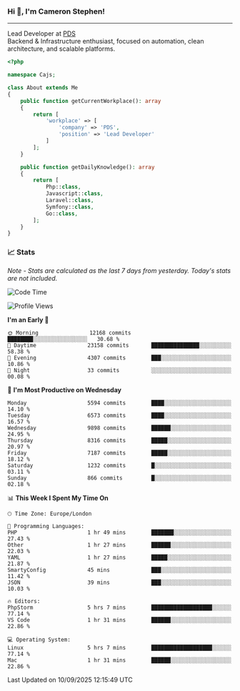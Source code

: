 ### Hi 👋, I'm Cameron Stephen!

---

Lead Developer at [PDS](https://prindatasolutions.co.uk)  
Backend & Infrastructure enthusiast, focused on automation, clean architecture, and scalable platforms.


```php
<?php

namespace Cajs;

class About extends Me
{
    public function getCurrentWorkplace(): array
    {
        return [
            'workplace' => [
                'company' => 'PDS',
                'position' => 'Lead Developer'
            ]
        ];
    }

    public function getDailyKnowledge(): array
    {
        return [
            Php::class,
            Javascript::class,
            Laravel::class,
            Symfony::class,
            Go::class,
        ];
    }
}
```

### 📈 Stats
<p><em>Note - Stats are calculated as the last 7 days from yesterday. Today's stats are not included.</em></p>


<!--START_SECTION:waka-->
![Code Time](http://img.shields.io/badge/Code%20Time-4%2C683%20hrs%2018%20mins-blue)

![Profile Views](http://img.shields.io/badge/Profile%20Views-0-blue)

**I'm an Early 🐤** 

```text
🌞 Morning                12168 commits       ████████░░░░░░░░░░░░░░░░░   30.68 % 
🌆 Daytime                23158 commits       ███████████████░░░░░░░░░░   58.38 % 
🌃 Evening                4307 commits        ███░░░░░░░░░░░░░░░░░░░░░░   10.86 % 
🌙 Night                  33 commits          ░░░░░░░░░░░░░░░░░░░░░░░░░   00.08 % 
```
📅 **I'm Most Productive on Wednesday** 

```text
Monday                   5594 commits        ████░░░░░░░░░░░░░░░░░░░░░   14.10 % 
Tuesday                  6573 commits        ████░░░░░░░░░░░░░░░░░░░░░   16.57 % 
Wednesday                9898 commits        ██████░░░░░░░░░░░░░░░░░░░   24.95 % 
Thursday                 8316 commits        █████░░░░░░░░░░░░░░░░░░░░   20.97 % 
Friday                   7187 commits        █████░░░░░░░░░░░░░░░░░░░░   18.12 % 
Saturday                 1232 commits        █░░░░░░░░░░░░░░░░░░░░░░░░   03.11 % 
Sunday                   866 commits         █░░░░░░░░░░░░░░░░░░░░░░░░   02.18 % 
```


📊 **This Week I Spent My Time On** 

```text
🕑︎ Time Zone: Europe/London

💬 Programming Languages: 
PHP                      1 hr 49 mins        ███████░░░░░░░░░░░░░░░░░░   27.43 % 
Other                    1 hr 27 mins        ██████░░░░░░░░░░░░░░░░░░░   22.03 % 
YAML                     1 hr 27 mins        █████░░░░░░░░░░░░░░░░░░░░   21.87 % 
SmartyConfig             45 mins             ███░░░░░░░░░░░░░░░░░░░░░░   11.42 % 
JSON                     39 mins             ███░░░░░░░░░░░░░░░░░░░░░░   10.03 % 

🔥 Editors: 
PhpStorm                 5 hrs 7 mins        ███████████████████░░░░░░   77.14 % 
VS Code                  1 hr 31 mins        ██████░░░░░░░░░░░░░░░░░░░   22.86 % 

💻 Operating System: 
Linux                    5 hrs 7 mins        ███████████████████░░░░░░   77.14 % 
Mac                      1 hr 31 mins        ██████░░░░░░░░░░░░░░░░░░░   22.86 % 
```


 Last Updated on 10/09/2025 12:15:49 UTC
<!--END_SECTION:waka-->

